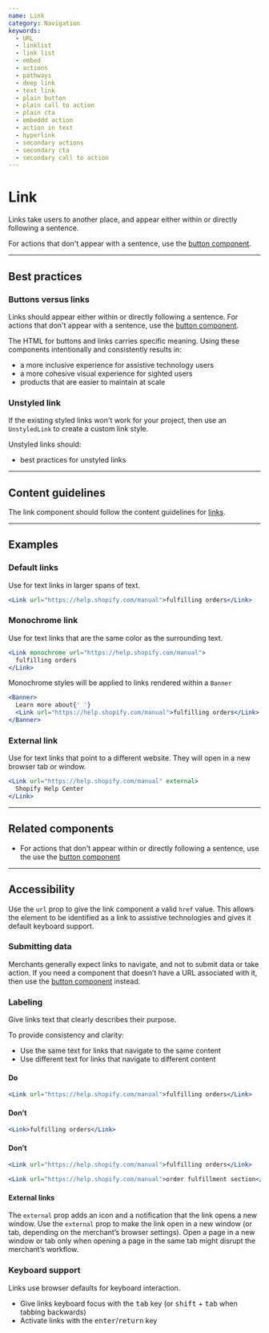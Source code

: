 ```yaml
---
name: Link
category: Navigation
keywords:
  - URL
  - linklist
  - link list
  - embed
  - actions
  - pathways
  - deep link
  - text link
  - plain button
  - plain call to action
  - plain cta
  - embeddd action
  - action in text
  - hyperlink
  - secondary actions
  - secondary cta
  - secondary call to action
---
```


# Link

Links take users to another place, and appear either within or directly following a sentence.

For actions that don't appear with a sentence, use the [button component](/components/actions/button).

---

## Best practices

### Buttons versus links

Links should appear either within or directly following a sentence. For actions that don't appear with a sentence, use the [button component](/components/actions/button).

The HTML for buttons and links carries specific meaning. Using these components intentionally and consistently results in:

- a more inclusive experience for assistive technology users
- a more cohesive visual experience for sighted users
- products that are easier to maintain at scale

### Unstyled link

If the existing styled links won't work for your project, then use an `UnstyledLink` to create a custom link style.

Unstyled links should:

- best practices for unstyled links

---

## Content guidelines

The link component should follow the content guidelines for [links](/content/actionable-language#section-links).

---

## Examples

### Default links

Use for text links in larger spans of text.

```jsx
<Link url="https://help.shopify.com/manual">fulfilling orders</Link>
```

### Monochrome link

Use for text links that are the same color as the surrounding text.

```jsx
<Link monochrome url="https://help.shopify.com/manual">
  fulfilling orders
</Link>
```

Monochrome styles will be applied to links rendered within a `Banner`

```jsx
<Banner>
  Learn more about{' '}
  <Link url="https://help.shopify.com/manual">fulfilling orders</Link>
</Banner>
```

### External link

Use for text links that point to a different website. They will open in a new browser tab or window.

```jsx
<Link url="https://help.shopify.com/manual" external>
  Shopify Help Center
</Link>
```

---

## Related components

- For actions that don't appear within or directly following a sentence, use the use the [button component](/components/actions/button)

---

## Accessibility

<!-- content-for: web -->

Use the `url` prop to give the link component a valid `href` value. This allows the element to be identified as a link to assistive technologies and gives it default keyboard support.

### Submitting data

Merchants generally expect links to navigate, and not to submit data or take action. If you need a component that doesn’t have a URL associated with it, then use the [button component](/components/actions/button) instead.

### Labeling

Give links text that clearly describes their purpose.

To provide consistency and clarity:

- Use the same text for links that navigate to the same content
- Use different text for links that navigate to different content

<!-- usageblock -->

#### Do

```jsx
<Link url="https://help.shopify.com/manual">fulfilling orders</Link>
```

#### Don’t

```jsx
<Link>fulfilling orders</Link>
```

#### Don’t

```jsx
<Link url="https://help.shopify.com/manual">fulfilling orders</Link>
```

```jsx
<Link url="https://help.shopify.com/manual">order fulfillment section</Link>
```

<!-- end -->

#### External links

The `external` prop adds an icon and a notification that the link opens a new window. Use the `external` prop to make the link open in a new window (or tab, depending on the merchant’s browser settings). Open a page in a new window or tab only when opening a page in the same tab might disrupt the merchant’s workflow.

### Keyboard support

Links use browser defaults for keyboard interaction.

- Give links keyboard focus with the <kbd>tab</kbd> key (or <kbd>shift</kbd> + <kbd>tab</kbd> when tabbing backwards)
- Activate links with the <kbd>enter</kbd>/<kbd>return</kbd> key

<!-- /content-for -->
